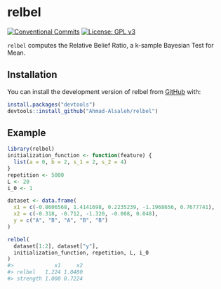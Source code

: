 
<!-- README.md is generated from README.Rmd. Please edit that file -->

# relbel

<!-- badges: start -->

[![Conventional
Commits](https://img.shields.io/badge/Conventional%20Commits-1.0.0-%23FE5196?logo=conventionalcommits&logoColor=white)](https://www.conventionalcommits.org/)
[![License: GPL
v3](https://img.shields.io/badge/License-GPL_v3-blue.svg)](https://www.gnu.org/licenses/gpl-3.0)

<!-- badges: end -->

`relbel` computes the Relative Belief Ratio, a k-sample Bayesian Test
for Mean.

## Installation

You can install the development version of relbel from
[GitHub](https://github.com/) with:

``` r
install.packages("devtools")
devtools::install_github("Ahmad-Alsaleh/relbel")
```

## Example

``` r
library(relbel)
initialization_function <- function(feature) {
  list(a = 0, b = 2, s_1 = 2, s_2 = 4)
}
repetition <- 5000
L <- 20
i_0 <- 1

dataset <- data.frame(
  x1 = c(-0.8606568, 1.4141698, 0.2235239, -1.1968656, 0.7677741),
  x2 = c(-0.318, -0.712, -1.320, -0.008, 0.048),
  y = c("A", "B", "A", "B", "B")
)

relbel(
  dataset[1:2], dataset["y"],
  initialization_function, repetition, L, i_0
)
#>             x1     x2
#> relbel   1.224 1.0480
#> strength 1.000 0.7224
```
